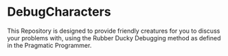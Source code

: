 # DebugCharacters
This Repository is designed to provide friendly creatures for you to discuss your problems with, using the Rubber Ducky Debugging method as defined in the Pragmatic Programmer. 

